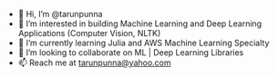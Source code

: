 - 👋 Hi, I’m @tarunpunna
- 👀 I’m interested in building Machine Learning and Deep Learning Applications (Computer Vision, NLTK) 
- 🌱 I’m currently learning Julia and AWS Machine Learning Specialty
- 💞️ I’m looking to collaborate on ML | Deep Learning Libraries 
- 📫 Reach me at tarunpunna@yahoo.com

<!---
tarunpunna/tarunpunna is a ✨ special ✨ repository because its `README.md` (this file) appears on your GitHub profile.
You can click the Preview link to take a look at your changes.
--->
